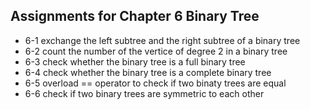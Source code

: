 ## Assignments for Chapter 6 Binary Tree
* 6-1 exchange the left subtree and the right subtree of a binary tree
* 6-2 count the number of the vertice of degree 2 in a binary tree
* 6-3 check whether the binary tree is a full binary tree
* 6-4 check whether the binary tree is a complete binary tree
* 6-5 overload == operator to check if two binaty trees are equal
* 6-6 check if two binary trees are symmetric to each other
